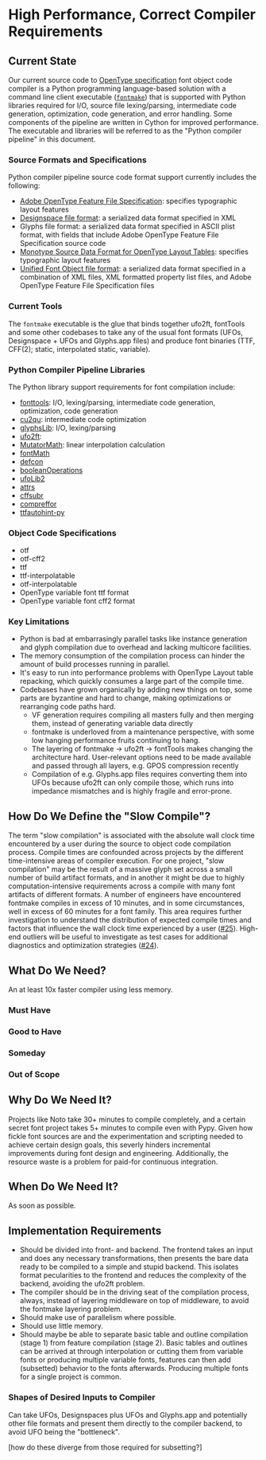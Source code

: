 # High Performance, Correct Compiler Requirements

## Current State

Our current source code to [OpenType specification](https://docs.microsoft.com/en-us/typography/opentype/spec/) font object code compiler is a Python programming language-based solution with a command line client executable ([`fontmake`](https://github.com/googlefonts/fontmake)) that is supported with Python libraries required for I/O, source file lexing/parsing, intermediate code generation, optimization, code generation, and error handling.  Some components of the pipeline are written in Cython for improved performance. The executable and libraries will be referred to as the "Python compiler pipeline" in this document.

### Source Formats and Specifications

Python compiler pipeline source code format support currently includes the following:

- [Adobe OpenType Feature File Specification](https://adobe-type-tools.github.io/afdko/OpenTypeFeatureFileSpecification.html): specifies typographic layout features
- [Designspace file format](https://fonttools.readthedocs.io/en/latest/designspaceLib/index.html): a serialized data format specified in XML
- Glyphs file format: a serialized data format specified in ASCII plist format, with  fields that include Adobe OpenType Feature File Specification source code
- [Monotype Source Data Format for OpenType Layout Tables](https://monotype.github.io/OpenType_Table_Source/otl_source.html): specifies typographic layout features
- [Unified Font Object file format](https://unifiedfontobject.org/): a serialized data format specified in a combination of XML files, XML formatted property list  files, and Adobe OpenType Feature File Specification files

### Current Tools

The `fontmake` executable is the glue that binds together ufo2ft, fontTools and some other codebases to take any of the usual font formats (UFOs, Designspace + UFOs and Glyphs.app files) and produce font binaries (TTF, CFF(2); static, interpolated static, variable).

### Python Compiler Pipeline Libraries

The Python library support requirements for font compilation include:

- [fonttools](): I/O, lexing/parsing, intermediate code generation, optimization, code generation
- [cu2qu](): intermediate code optimization
- [glyphsLib](): I/O, lexing/parsing
- [ufo2ft](): 
- [MutatorMath](): linear interpolation calculation
- [fontMath]()
- [defcon]()
- [booleanOperations]()
- [ufoLib2]()
- [attrs]()
- [cffsubr]()
- [compreffor]()
- [ttfautohint-py]()

### Object Code Specifications

- otf
- otf-cff2
- ttf
- ttf-interpolatable
- otf-interpolatable
- OpenType variable font ttf format
- OpenType variable font cff2 format

### Key Limitations

- Python is bad at embarrasingly parallel tasks like instance generation and glyph compilation due to overhead and lacking multicore facilities.
- The memory consumption of the compilation process can hinder the amount of build processes running in parallel.
- It's easy to run into performance problems with OpenType Layout table repacking, which quickly consumes a large part of the compile time.
- Codebases have grown organically by adding new things on top, some parts are byzantine and hard to change, making optimizations or rearranging code paths hard.
  - VF generation requires compiling all masters fully and then merging them, instead of generating variable data directly
  - fontmake is underloved from a maintenance perspective, with some low hanging performance fruits continuing to hang.
  - The layering of fontmake → ufo2ft → fontTools makes changing the architecture hard. User-relevant options need to be made available and passed through all layers, e.g. GPOS compression recently
  - Compilation of e.g. Glyphs.app files requires converting them into UFOs because ufo2ft can only compile those, which runs into impedance mismatches and is highly fragile and error-prone.

## How Do We Define the "Slow Compile"?

The term "slow compilation" is associated with the absolute wall clock time encountered by a user during the source to object code compilation process.  Compile times are confounded across projects by the different time-intensive areas of compiler execution.  For one project, "slow compilation" may be the result of a massive glyph set across a small number of build artifact formats, and in another it might be due to highly computation-intensive requirements across a compile with many font artifacts of different formats.  A number of engineers have encountered fontmake compiles in excess of 10 minutes, and in some circumstances, well in excess of 60 minutes for a font family. This area requires further investigation to understand the distribution of expected compile times and factors that influence the wall clock time experienced by a user ([#25](https://github.com/googlefonts/oxidize/issues/25)).  High-end outliers will be useful to investigate as test cases for additional diagnostics and optimization strategies ([#24](https://github.com/googlefonts/oxidize/issues/24)).

## What Do We Need?

An at least 10x faster compiler using less memory.

### Must Have

### Good to Have

### Someday

### Out of Scope

## Why Do We Need It?

Projects like Noto take 30+ minutes to compile completely, and a certain secret font project takes 5+ minutes to compile even with Pypy. Given how fickle font sources are and the experimentation and scripting needed to achieve certain design goals, this severly hinders incremental improvements during font design and engineering. Additionally, the resource waste is a problem for paid-for continuous integration.

## When Do We Need It?

As soon as possible.

## Implementation Requirements

* Should be divided into front- and backend. The frontend takes an input and does any necessary transformations, then presents the bare data ready to be compiled to a simple and stupid backend. This isolates format pecularities to the frontend and reduces the complexity of the backend, avoiding the ufo2ft problem.
* The compiler should be in the driving seat of the compilation process, always, instead of layering middleware on top of middleware, to avoid the fontmake layering problem.
* Should make use of parallelism where possible.
* Should use little memory.
* Should maybe be able to separate basic table and outline compilation (stage 1) from feature compilation (stage 2). Basic tables and outlines can be arrived at through interpolation or cutting them from variable fonts or producing multiple variable fonts, features can then add (subsetted) behavior to the fonts afterwards. Producing multiple fonts for a single project is common.

### Shapes of Desired Inputs to Compiler

Can take UFOs, Designspaces plus UFOs and Glyphs.app and potentially other file formats and present them directly to the compiler backend, to avoid UFO being the "bottleneck".

[how do these diverge from those required for subsetting?]